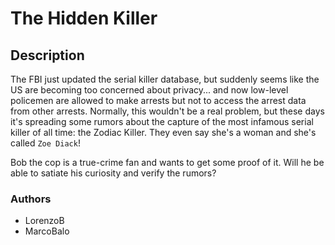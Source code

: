 # The Hidden Killer
## Description
The FBI just updated the serial killer database, but suddenly seems like the US are becoming too concerned about privacy... and now low-level policemen are allowed to make arrests but not to access the arrest data from other arrests.
Normally, this wouldn't be a real problem, but these days it's spreading some rumors about the capture of the most infamous serial killer of all time: the Zodiac Killer. They even say she's a woman and she's called `Zoe Diack`!

Bob the cop is a true-crime fan and wants to get some proof of it. Will he be able to satiate his curiosity and verify the rumors?

### Authors
- LorenzoB
- MarcoBalo
